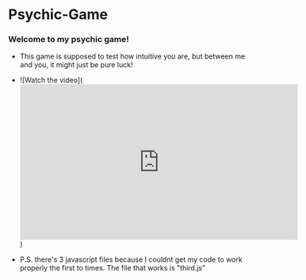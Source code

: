 # Psychic-Game


### Welcome to my psychic game!

* This game is supposed to test how intuitive you are, but between me and you, it might just be pure luck!


* ![Watch the video](<iframe width="560" height="315" src="https://www.youtube.com/embed/Dw2MUTax8Ps" frameborder="0" allowfullscreen></iframe>)
 
 

* P.S. there's 3 javascript files because I couldnt get my code to work properly the first to times. The file that works is "third.js"
